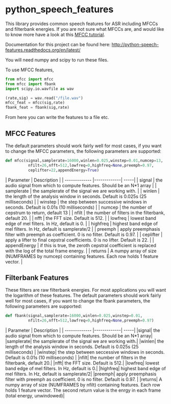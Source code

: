 python_speech_features
======================

This library provides common speech features for ASR including MFCCs and filterbank energies.
If you are not sure what MFCCs are, and would like to know more have a look at this [MFCC tutorial](http://www.practicalcryptography.com/miscellaneous/machine-learning/guide-mel-frequency-cepstral-coefficients-mfccs/).

Documentation for this project can be found here: http://python-speech-features.readthedocs.org/en/latest/

You will need numpy and scipy to run these files.

To use MFCC features,

```python
from mfcc import mfcc
from mfcc import fbank
import scipy.io.wavfile as wav

(rate,sig) = wav.read("/file.wav")
mfcc_feat = mfcc(sig,rate)
fbank_feat = fbank(sig,rate)
```

From here you can write the features to a file etc.

MFCC Features
---------------------------

The default parameters should work fairly well for most cases, if you want to change the MFCC parameters, the
following parameters are supported:

```python
def mfcc(signal,samplerate=16000,winlen=0.025,winstep=0.01,numcep=13,
          nfilt=26,nfft=512,lowfreq=0,highfreq=None,preemph=0.97,
          ceplifter=22,appendEnergy=True)
```

| Parameter | Description |
| ------------- |-------------| -----|
| signal | the audio signal from which to compute features. Should be an N*1 array |
| samplerate | the samplerate of the signal we are working with. |
| winlen | the length of the analysis window in seconds. Default is 0.025s (25 milliseconds)     |
| winstep | the step between successive windows in seconds. Default is 0.01s (10 milliseconds)     |
| numcep | the number of cepstrum to return, default 13     |
| nfilt | the number of filters in the filterbank, default 20. |
| nfft | the FFT size. Default is 512. |
| lowfreq | lowest band edge of mel filters. In Hz, default is 0. |
| highfreq | highest band edge of mel filters. In Hz, default is samplerate/2 |
| preemph | apply preemphasis filter with preemph as coefficient. 0 is no filter. Default is 0.97.  |
| ceplifter | apply a lifter to final cepstral coefficients. 0 is no lifter. Default is 22.  |
| appendEnergy | if this is true, the zeroth cepstral coefficient is replaced with the log of the total frame energy. |
| returns | A numpy array of size (NUMFRAMES by numcep) containing features. Each row holds 1 feature vector. |

Filterbank Features
---------------------------

These filters are raw filterbank energies. For most applications you will want the logarithm of these features.
The default parameters should work fairly well for most cases, if you want to change the fbank parameters, the
following parameters are supported:

```python
def fbank(signal,samplerate=16000,winlen=0.025,winstep=0.01,
          nfilt=26,nfft=512,lowfreq=0,highfreq=None,preemph=0.97)
```

| Parameter | Description |
| ------------- |-------------| -----|
|signal| the audio signal from which to compute features. Should be an N*1 array|
|samplerate| the samplerate of the signal we are working with.|
|winlen| the length of the analysis window in seconds. Default is 0.025s (25 milliseconds)    |
|winstep| the step between seccessive windows in seconds. Default is 0.01s (10 milliseconds)    |
|nfilt| the number of filters in the filterbank, default 20.|
|nfft| the FFT size. Default is 512.|
|lowfreq| lowest band edge of mel filters. In Hz, default is 0.|
|highfreq| highest band edge of mel filters. In Hz, default is samplerate/2|
|preemph| apply preemphasis filter with preemph as coefficient. 0 is no filter. Default is 0.97. |
|returns| A numpy array of size (NUMFRAMES by nfilt) containing features. Each row holds 1 feature vector. The second return value is the enrgy in each frame (total energy, unwindowed)|

